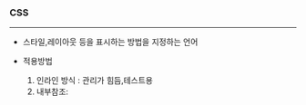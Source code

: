### CSS

---

- 스타일,레이아웃 등을 표시하는 방법을 지정하는 언어
- 적용방법
  1. 인라인 방식 : 관리가 힘듬,테스트용
  2. 내부참조: <style> 태그사이에 css 문법을 사용하는 방식, 모든 html에 적용할수 없다
  3. 외부참조 '<link>' 태크에 cs파일 경로를 명시해서 사용하는 방식

- 선택자
  - 특정한 요소를 선택하기 위해서 필요
  - 기초선택자
    - 전체 선택자(*),요소(element)선택자
    - 아이디 선택자,클래스 선택자,속성선택자
  - 고급선택자
    - 자손선택자 : 띄워쓰기로 구분, 하위의 모든요소
      - 'article p {color : red: }'
    - 자식선택자 : >로 구분, 바로 아래의 요소
      - 'article > p {color : blue: }'
    - 형제선택자 : ~로 구분, 같은 계층에 있는 요소
      - 'p~ section {color : green:}'
    - 인접형제 선택자 : +로 구분, 바로 붙어있는 형제요소
      - 'section + p {color : orange;}'

- 적용순위

  1.'!important'

  2.inline style 적용

  3.id 선택자 > claess선택자>요소선택자>코드순서

- css상속
  - 상속되는것 :text관련요소(font,color,text-align),opacity,visibility
  - 상속되지 않는것 :box model관련요소(w,h,p,m,boreder),position관련

- css 단위
  - px
  - %(기준 되는 사이즈에서의 배율)
  -  em(상속받는 사이즈에서의 배율)/rem(root size의 배율)
  - vh,vw
  - 색상표현 다위
    - (HEX(#000,#000000))
    - RGB/RGBA
    - 색상명
    - HSL(명도,채도,색조)

- Box model
  - margin: 바깥 여백
  - border: 테두리 영역
  - padding: 내부 여액
  - content: 글이나 이미지 요소

- box-sizing
  - content-box : 기본값,width의 너비는 content 영역을 기준으로잡는다
  - border-box: width의 너비를 테두리 기준으로 잡는다

- 마진상쇄
  - 수직간의 형제요소에서 주로발생
  - 큰사이즈의 마진을 조정해준다
  - padding을 이용한다

- display
  - block : 가로폭 전체를 차지
    - div,ul,ol,p,hr,form
    - 수평정렬 margin auto 사용
  - inline
    - 컨텐트의 너비 만큼 가로 폭을 차지
    - width,height,margin-top,margin-bottom 지정할수 없다
      - line-height로 위아래 간격조정
  - inline-block: 위의 두가지 성격 가지고있다.
  - none : 화면에서 완전히 없애 버림
    - <-> visibility:hidden(보여주지만 않을뿐 그곳에 자리잡고있다)



### css position 

- css positon 속성은 문서상에서 요소를 배치하는 방법을 지정한다
- static : 디폴트 값(기준위치)
  - 기본적인 요소의 배치 순서에 따름 (좌측상단)
  - 부모 요소내에서 배칠될때는 부모 요소의 위치를 기준으로 배친된다

- 아래는 좌표 프로퍼티(top,bottom,left,right)를 사용하여 이동이 가능하다(음수도가능)
  - relative : static 위치를 기준으로 이동(상대위치) 정해져있는 static기준으로 해서 위치를 정한
  - absolute: static이 아닌 가장 가까이 있는 부모/조상 요소를 기준으로 이동(절대위치)postion-relative 사용
  - fixed : 부모 요소와 관계없이 브라우저를 기준으로 이동(고정위치)
    - 스크롤시에도 항상 같은곳에 위치